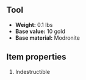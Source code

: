 ## Tool

- **Weight:** 0.1 lbs
- **Base value:** 10 gold
- **Base material:** Modronite

## Item properties

1. Indestructible
